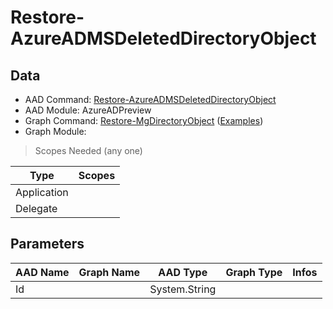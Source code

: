 # Restore-AzureADMSDeletedDirectoryObject

## Data

+ AAD Command: [Restore-AzureADMSDeletedDirectoryObject](https://docs.microsoft.com/en-us/powershell/module/AzureADPreview/Restore-AzureADMSDeletedDirectoryObject)
+ AAD Module: AzureADPreview
+ Graph Command: [Restore-MgDirectoryObject](https://docs.microsoft.com/en-us/powershell/module//Restore-MgDirectoryObject) ([Examples](https://github.com/orgs/msgraph/discussions?discussions_q=Restore-MgDirectoryObject))
+ Graph Module: 

> Scopes Needed (any one)

|Type|Scopes|
|---|---|
|Application||
|Delegate||

## Parameters

|AAD Name|Graph Name|AAD Type|Graph Type|Infos|
|---|---|---|---|---|
|Id||System.String|||

